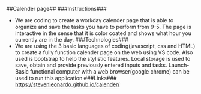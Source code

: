 ##Calender page##
###Instructions###
- We are coding to create a workday calender page that is able to organize and save the tasks you have to perform from 9-5. The page is interactive in the sense that it is color coated and shows what hour you currently are in the day.
###Technologies###
- We are using the 3 basic languages of coding(javascript, css and HTML) to create a fully function calender page on the web using VS code. Also used is bootstrap to help the stylistic features. Local storage is used to save, obtain and
provide previously entered inputs and tasks.
Launch- Basic functional computer with a web browser(google chrome) can be used to run this application
###Links###
https://stevenleonardo.github.io/calender/